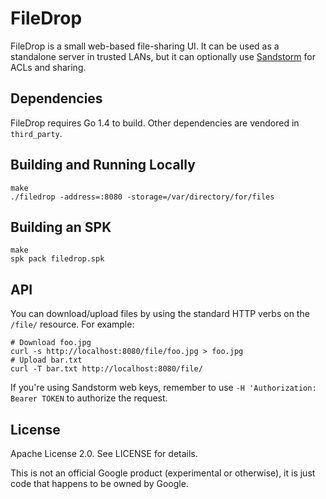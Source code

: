 # FileDrop

FileDrop is a small web-based file-sharing UI.  It can be used as a standalone
server in trusted LANs, but it can optionally use [Sandstorm][sandstorm] for
ACLs and sharing.

## Dependencies

FileDrop requires Go 1.4 to build.  Other dependencies are vendored in
`third_party`.

## Building and Running Locally

```
make
./filedrop -address=:8080 -storage=/var/directory/for/files
```

## Building an SPK

```
make
spk pack filedrop.spk
```

## API

You can download/upload files by using the standard HTTP verbs on the `/file/`
resource.  For example:

```
# Download foo.jpg
curl -s http://localhost:8080/file/foo.jpg > foo.jpg
# Upload bar.txt
curl -T bar.txt http://localhost:8080/file/
```

If you're using Sandstorm web keys, remember to use `-H 'Authorization: Bearer
TOKEN` to authorize the request.

## License

Apache License 2.0.  See LICENSE for details.

This is not an official Google product (experimental or otherwise), it is just
code that happens to be owned by Google.

[sandstorm]: https://sandstorm.io/
